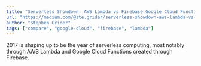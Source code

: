 ```yaml
---
title: "Serverless Showdown: AWS Lambda vs Firebase Google Cloud Functions"
url: "https://medium.com/@ste.grider/serverless-showdown-aws-lambda-vs-firebase-google-cloud-functions-cc7529bcfa7d"
author: "Stephen Grider"
tags: ["compare", "google-cloud", "firebase", "lambda"]
---
```


2017 is shaping up to be the year of serverless computing, most notably through AWS Lambda and Google Cloud Functions created through Firebase.
